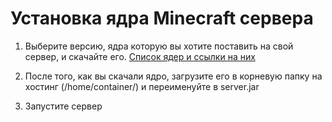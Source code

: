 # Установка ядра Minecraft сервера

1. Выберите версию, ядра которую вы хотите поставить на свой сервер, и скачайте его. [Список ядер и ссылки на них](/cores)

2. После того, как вы скачали ядро, загрузите его в корневую папку на хостинг (/home/container/) и переименуйте в server.jar

3. Запустите сервер